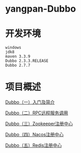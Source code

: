 # yangpan-Dubbo

# 开发环境
    windows
    jdk8
    maven 3.3.9
    Dubbo 2.3.3.RELEASE
    Dubbo 2.7.7


# 项目概述
[Dubbo（一）入门及简介](https://www.yangpan.site/#/article/2c918086743e99c801744a1ea2d40001)

[Dubbo（二）RPC远程服务调用](https://www.yangpan.site/#/article/2c918086743e99c801744a5c9c160002)

[Dubbo（三）Zookeeper注册中心](https://www.yangpan.site/#/article/2c918086743e99c801745d81f5da0003)

[Dubbo（四）Nacos注册中心](https://www.yangpan.site/#/article/2c918086743e99c801745dd65b980004)

[Dubbo（五）Redis注册中心](https://www.yangpan.site/#/article/2c918086743e99c80174696d017d0005)

